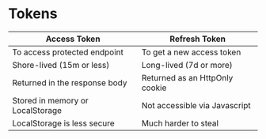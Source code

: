 # Tokens

| Access Token                     | Refresh Token                  |
|----------------------------------|--------------------------------|
| To access protected endpoint     | To get a new access token      |
| Shore-lived (15m or less)        | Long-lived (7d or more)        |
| Returned in the response body    | Returned as an HttpOnly cookie |
| Stored in memory or LocalStorage | Not accessible via Javascript  |
| LocalStorage is less secure      | Much harder to steal           |
